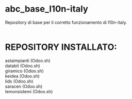 # abc_base_l10n-italy
Repository di base per il corretto funzionamento di l10n-italy.
<br/>
<br/>
# REPOSITORY INSTALLATO:
astaimpianti (Odoo.sh) <br/>
databit (Odoo.sh) <br/>
giramico (Odoo.sh) <br/>
keidea (Odoo.sh) <br/>
lids (Odoo.sh) <br/>
saracen (Odoo.sh) <br/>
lemonsistemi (Odoo.sh) <br/>
